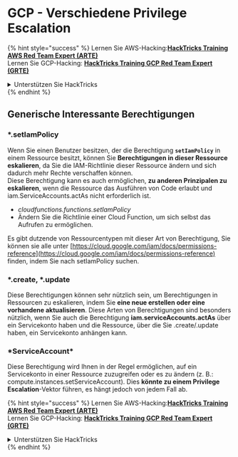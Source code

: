 # GCP - Verschiedene Privilege Escalation

{% hint style="success" %}
Lernen Sie AWS-Hacking:<img src="/.gitbook/assets/image.png" alt="" data-size="line">[**HackTricks Training AWS Red Team Expert (ARTE)**](https://training.hacktricks.xyz/courses/arte)<img src="/.gitbook/assets/image.png" alt="" data-size="line">\
Lernen Sie GCP-Hacking: <img src="/.gitbook/assets/image (2).png" alt="" data-size="line">[**HackTricks Training GCP Red Team Expert (GRTE)**<img src="/.gitbook/assets/image (2).png" alt="" data-size="line">](https://training.hacktricks.xyz/courses/grte)

<details>

<summary>Unterstützen Sie HackTricks</summary>

* Überprüfen Sie die [**Abonnementpläne**](https://github.com/sponsors/carlospolop)!
* **Treten Sie der** 💬 [**Discord-Gruppe**](https://discord.gg/hRep4RUj7f) oder der [**Telegram-Gruppe**](https://t.me/peass) bei oder **folgen** Sie uns auf **Twitter** 🐦 [**@hacktricks\_live**](https://twitter.com/hacktricks\_live)**.**
* **Teilen Sie Hacking-Tricks, indem Sie PRs an die** [**HackTricks**](https://github.com/carlospolop/hacktricks) und [**HackTricks Cloud**](https://github.com/carlospolop/hacktricks-cloud) GitHub-Repositorys senden.

</details>
{% endhint %}

## Generische Interessante Berechtigungen

### \*.setIamPolicy

Wenn Sie einen Benutzer besitzen, der die Berechtigung **`setIamPolicy`** in einem Ressource besitzt, können Sie **Berechtigungen in dieser Ressource eskalieren**, da Sie die IAM-Richtlinie dieser Ressource ändern und sich dadurch mehr Rechte verschaffen können.\
Diese Berechtigung kann es auch ermöglichen, **zu anderen Prinzipalen zu eskalieren**, wenn die Ressource das Ausführen von Code erlaubt und iam.ServiceAccounts.actAs nicht erforderlich ist.

* _cloudfunctions.functions.setIamPolicy_
* Ändern Sie die Richtlinie einer Cloud Function, um sich selbst das Aufrufen zu ermöglichen.

Es gibt dutzende von Ressourcentypen mit dieser Art von Berechtigung, Sie können sie alle unter [https://cloud.google.com/iam/docs/permissions-reference](https://cloud.google.com/iam/docs/permissions-reference) finden, indem Sie nach setIamPolicy suchen.

### \*.create, \*.update

Diese Berechtigungen können sehr nützlich sein, um Berechtigungen in Ressourcen zu eskalieren, indem Sie **eine neue erstellen oder eine vorhandene aktualisieren**. Diese Arten von Berechtigungen sind besonders nützlich, wenn Sie auch die Berechtigung **iam.serviceAccounts.actAs** über ein Servicekonto haben und die Ressource, über die Sie .create/.update haben, ein Servicekonto anhängen kann.

### \*ServiceAccount\*

Diese Berechtigung wird Ihnen in der Regel ermöglichen, auf ein Servicekonto in einer Ressource zuzugreifen oder es zu ändern (z. B.: compute.instances.setServiceAccount). Dies **könnte zu einem Privilege Escalation**-Vektor führen, es hängt jedoch von jedem Fall ab.



{% hint style="success" %}
Lernen Sie AWS-Hacking:<img src="/.gitbook/assets/image.png" alt="" data-size="line">[**HackTricks Training AWS Red Team Expert (ARTE)**](https://training.hacktricks.xyz/courses/arte)<img src="/.gitbook/assets/image.png" alt="" data-size="line">\
Lernen Sie GCP-Hacking: <img src="/.gitbook/assets/image (2).png" alt="" data-size="line">[**HackTricks Training GCP Red Team Expert (GRTE)**<img src="/.gitbook/assets/image (2).png" alt="" data-size="line">](https://training.hacktricks.xyz/courses/grte)

<details>

<summary>Unterstützen Sie HackTricks</summary>

* Überprüfen Sie die [**Abonnementpläne**](https://github.com/sponsors/carlospolop)!
* **Treten Sie der** 💬 [**Discord-Gruppe**](https://discord.gg/hRep4RUj7f) oder der [**Telegram-Gruppe**](https://t.me/peass) bei oder **folgen** Sie uns auf **Twitter** 🐦 [**@hacktricks\_live**](https://twitter.com/hacktricks\_live)**.**
* **Teilen Sie Hacking-Tricks, indem Sie PRs an die** [**HackTricks**](https://github.com/carlospolop/hacktricks) und [**HackTricks Cloud**](https://github.com/carlospolop/hacktricks-cloud) GitHub-Repositorys senden.

</details>
{% endhint %}
